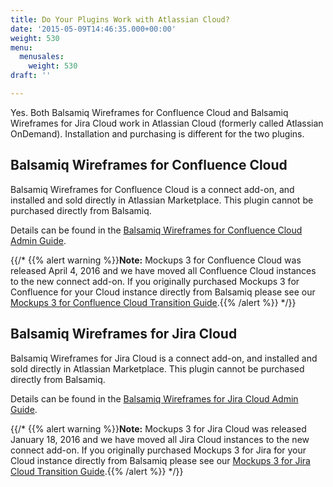 ```yaml
---
title: Do Your Plugins Work with Atlassian Cloud?
date: '2015-05-09T14:46:35.000+00:00'
weight: 530
menu:
  menusales:
    weight: 530
draft: ''

---
```

Yes. Both Balsamiq Wireframes for Confluence Cloud and Balsamiq Wireframes for Jira Cloud work in Atlassian Cloud (formerly called Atlassian OnDemand). Installation and purchasing is different for the two plugins.

## Balsamiq Wireframes for Confluence Cloud

Balsamiq Wireframes for Confluence Cloud is a connect add-on, and installed and sold directly in Atlassian Marketplace. This plugin cannot be purchased directly from Balsamiq.

Details can be found in the [Balsamiq Wireframes for Confluence Cloud Admin Guide](https://docs.balsamiq.com/confluence/cloud/admin-guide-cloud/).

{{/* {{% alert warning %}}**Note:** Mockups 3 for Confluence Cloud was released April 4, 2016 and we have moved all Confluence Cloud instances to the new connect add-on. If you originally purchased Mockups 3 for Confluence for your Cloud instance directly from Balsamiq please see our [Mockups 3 for Confluence Cloud Transition Guide](https://docs.balsamiq.com/confluence/cloud/transition-guide/).{{% /alert %}} */}}

## Balsamiq Wireframes for Jira Cloud

Balsamiq Wireframes for Jira Cloud is a connect add-on, and installed and sold directly in Atlassian Marketplace. This plugin cannot be purchased directly from Balsamiq.

Details can be found in the [Balsamiq Wireframes for Jira Cloud Admin Guide](https://docs.balsamiq.com/jira/cloud/admin-guide-cloud/).

{{/* {{% alert warning %}}**Note:** Mockups 3 for Jira Cloud was released January 18, 2016 and we have moved all Jira Cloud instances to the new connect add-on. If you originally purchased Mockups 3 for Jira for your Cloud instance directly from Balsamiq please see our [Mockups 3 for Jira Cloud Transition Guide](https://docs.balsamiq.com/jira/cloud/transition-guide/).{{% /alert %}} */}}
